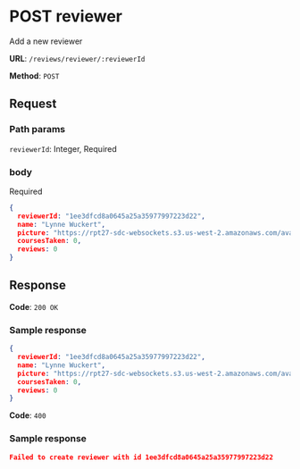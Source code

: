 # POST reviewer
Add a new reviewer

**URL**: `/reviews/reviewer/:reviewerId`

**Method**: `POST`

## Request ##
### Path params ###
`reviewerId`: Integer, Required

### body ###
Required
```json
{
  reviewerId: "1ee3dfcd8a0645a25a35977997223d22",
  name: "Lynne Wuckert",
  picture: "https://rpt27-sdc-websockets.s3.us-west-2.amazonaws.com/avatars/avatar14.jpg",
  coursesTaken: 0,
  reviews: 0
}
```
## Response ##
**Code**: `200 OK`

### Sample response ###
```json
{
  reviewerId: "1ee3dfcd8a0645a25a35977997223d22",
  name: "Lynne Wuckert",
  picture: "https://rpt27-sdc-websockets.s3.us-west-2.amazonaws.com/avatars/avatar14.jpg",
  coursesTaken: 0,
  reviews: 0
}
```

**Code**: `400`
### Sample response ###
```json
Failed to create reviewer with id 1ee3dfcd8a0645a25a35977997223d22
```